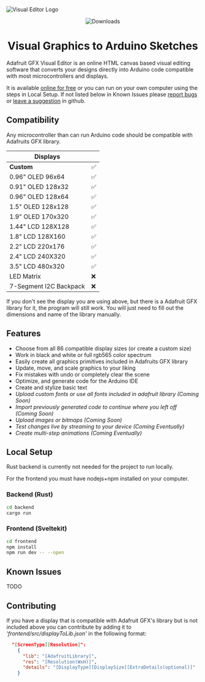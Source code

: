 ![Visual Editor Logo](https://i.imgur.com/4x2mvKa.png)

<p align="center">
  <img src="https://img.shields.io/github/v/release/underwoodbrady/Adafruit-GFX-VisualEditor?style=flat-square&cacheSeconds=600" alt="Downloads">
</p>

<h1 align="center">Visual Graphics to Arduino Sketches</h1>

Adafruit GFX Visual Editor is an online HTML canvas based visual editing software that converts your designs directly into Arduino code compatible with most microcontrollers and displays. 

It is available [online for free](https://pocket.montana.icu/auth/register) or you can run on your own computer using the steps in Local Setup. If not listed below in Known Issues please [report bugs](https://google.com) or [leave a suggestion](here) in github.

## Compatibility

Any microcontroller than can run Arduino code should be compatible with Adafruits GFX library.

| Displays  |  |
| ---- | ---- |
| **Custom**  | ✅  |
| 0.96" OLED 96x64| ✅  |
| 0.91" OLED 128x32| ✅  |
| 0.96" OLED 128x64| ✅  |
| 1.5" OLED 128x128| ✅  |
| 1.9" OLED 170x320| ✅  |
| 1.44" LCD 128X128  | ✅  |
| 1.8" LCD 128X160  | ✅  |
| 2.2" LCD 220x176 | ✅  |
| 2.4" LCD 240X320  | ✅  |
| 3.5" LCD 480x320  | ✅  |
| LED Matrix  | ❌  |
| 7-Segment I2C Backpack  | ❌  |

If you don't see the display you are using above, but there is a Adafruit GFX library for it, the program will still work. You will just need to fill out the dimensions and name of the library manually.

## Features

- Choose from all 86 compatible display sizes (or create a custom size)
- Work in black and white or full rgb565 color spectrum
- Easily create all graphics primitives included in Adafruits GFX library
- Update, move, and scale graphics to your liking
- Fix mistakes with undo or completely clear the scene
- Optimize, and generate code for the Arduino IDE
- Create and stylize basic text
- _Upload custom fonts or use all fonts included in adafruit library (Coming Soon)_
- _Import previously generated code to continue where you left off (Coming Soon)_
- _Upload images or bitmaps (Coming Soon)_
- _Test changes live by streaming to your device (Coming Eventually)_
- _Create multi-step animations (Coming Eventually)_


## Local Setup

Rust backend is currently not needed for the project to run locally.

For the frontend you must have nodejs+npm installed on your computer.

### Backend (Rust)

```bash
cd backend
cargo run 
```

### Frontend (Sveltekit)

```bash
cd frontend
npm install
npm run dev -- --open 
```
## Known Issues
TODO

## Contributing

If you have a display that is compatible with Adafruit GFX's library but is not included above you can contribute by adding it to _'frontend/src/displayToLib.json'_ in the following format:


```json
  "[ScreenType][Resolution]":
    {
      "lib": "[AdafruitLibrary]",
      "res": "[Resolution(WxH)]",
      "details": "[DisplayType][DisplaySize][ExtraDetails(optional)]"
    }
```
